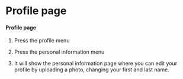 # Profile page

#### Profile page





1. ﻿﻿﻿Press the profile menu
2. ﻿﻿﻿Press the personal information menu





1. It will show the personal information page where you can edit your profile by uploading a photo, changing your first and last name.
